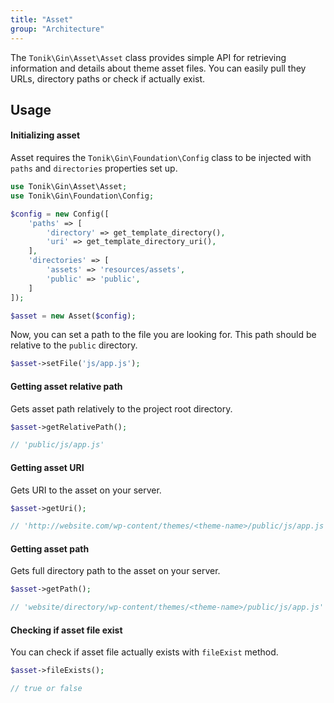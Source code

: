 ```yaml
---
title: "Asset"
group: "Architecture"
---
```


The `Tonik\Gin\Asset\Asset` class provides simple API for retrieving information and details about theme asset files. You can easily pull they URLs, directory paths or check if actually exist.

## Usage

#### Initializing asset

Asset requires the `Tonik\Gin\Foundation\Config` class to be injected with `paths` and `directories` properties set up.

```php
use Tonik\Gin\Asset\Asset;
use Tonik\Gin\Foundation\Config;

$config = new Config([
    'paths' => [
        'directory' => get_template_directory(),
        'uri' => get_template_directory_uri(),
    ],
    'directories' => [
        'assets' => 'resources/assets',
        'public' => 'public',
    ]
]);

$asset = new Asset($config);
```

Now, you can set a path to the file you are looking for. This path should be relative to the `public` directory.

```php
$asset->setFile('js/app.js');
```

#### Getting asset relative path

Gets asset path relatively to the project root directory.

```php
$asset->getRelativePath();

// 'public/js/app.js'
```

#### Getting asset URI

Gets URI to the asset on your server.

```php
$asset->getUri();

// 'http://website.com/wp-content/themes/<theme-name>/public/js/app.js'
```

#### Getting asset path

Gets full directory path to the asset on your server.

```php
$asset->getPath();

// 'website/directory/wp-content/themes/<theme-name>/public/js/app.js'
```

#### Checking if asset file exist

You can check if asset file actually exists with `fileExist` method.

```php
$asset->fileExists();

// true or false
```